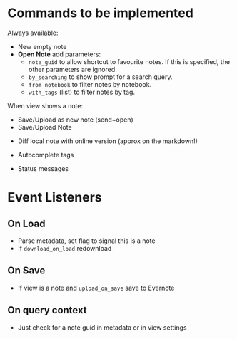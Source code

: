 # Commands to be implemented

Always available:

+ New empty note
+ **Open Note** add parameters:
  - `note_guid` to allow shortcut to favourite notes.
    If this is specified, the other parameters are ignored.
  - `by_searching` to show prompt for a search query.
  - `from_notebook` to filter notes by notebook.
  - `with_tags` (list) to filter notes by tag.

When view shows a note:

+ Save/Upload as new note (send+open)
+ Save/Upload Note
- Diff local note with online version (approx on the markdown!)

- Autocomplete tags

- Status messages

# Event Listeners

## On Load

- Parse metadata, set flag to signal this is a note
- If `download_on_load` redownload

## On Save

+ If view is a note and `upload_on_save` save to Evernote

## On query context

+ Just check for a note guid in metadata or in view settings
